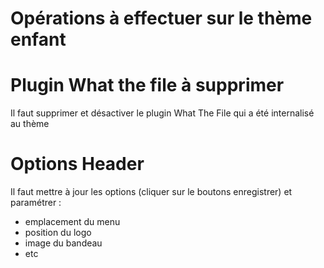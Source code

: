 # Opérations à effectuer sur le thème enfant

# Plugin What the file à supprimer
Il faut supprimer et désactiver le plugin What The File qui a été internalisé au thème

# Options Header
Il faut mettre à jour les options (cliquer sur le boutons enregistrer) et paramétrer :
- emplacement du menu
- position du logo
- image du bandeau
- etc